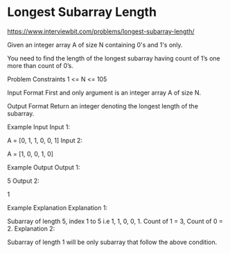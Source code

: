 # Longest Subarray Length


https://www.interviewbit.com/problems/longest-subarray-length/


Given an integer array A of size N containing 0's and 1's only. 

You need to find the length of the longest subarray having count of 1’s one more than count of 0’s.



Problem Constraints
1 <= N <= 105



Input Format
First and only argument is an integer array A of size N.



Output Format
Return an integer denoting the longest length of the subarray.



Example Input
Input 1:

 A = [0, 1, 1, 0, 0, 1]
Input 2:

 A = [1, 0, 0, 1, 0]


Example Output
Output 1:

 5
Output 2:

 1


Example Explanation
Explanation 1:

 Subarray of length 5, index 1 to 5 i.e 1, 1, 0, 0, 1. Count of 1 = 3, Count of 0 = 2.
Explanation 2:

 Subarray of length 1 will be only subarray that follow the above condition.
